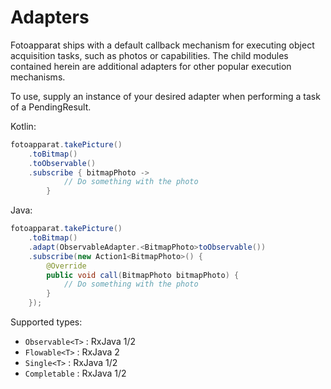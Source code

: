 # Adapters

Fotoapparat ships with a default callback mechanism for executing object acquisition tasks, such as photos or capabilities. 
The child modules contained herein are additional adapters for other popular execution mechanisms.

To use, supply an instance of your desired adapter when performing a task of a PendingResult.

Kotlin:
```java
fotoapparat.takePicture()
	.toBitmap()
	.toObservable()
	.subscribe { bitmapPhoto ->
			// Do something with the photo
		}
```


Java:
```java
fotoapparat.takePicture()
	.toBitmap()
	.adapt(ObservableAdapter.<BitmapPhoto>toObservable())
	.subscribe(new Action1<BitmapPhoto>() {
		@Override
		public void call(BitmapPhoto bitmapPhoto) {
			// Do something with the photo
		}
	});
```



Supported types:

 * `Observable<T>` : RxJava 1/2
 * `Flowable<T>` : RxJava 2
 * `Single<T>` : RxJava 1/2
 * `Completable` : RxJava 1/2
